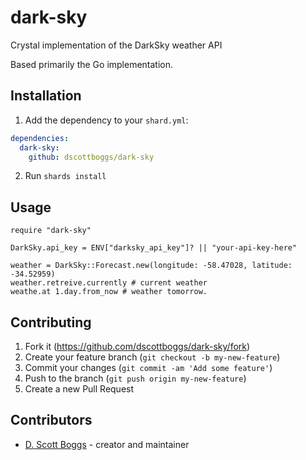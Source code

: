# dark-sky

Crystal implementation of the DarkSky weather API

Based primarily the Go implementation.

## Installation

1. Add the dependency to your `shard.yml`:
```yaml
dependencies:
  dark-sky:
    github: dscottboggs/dark-sky
```
2. Run `shards install`

## Usage

```crystal
require "dark-sky"

DarkSky.api_key = ENV["darksky_api_key"]? || "your-api-key-here"

weather = DarkSky::Forecast.new(longitude: -58.47028, latitude: -34.52959)
weather.retreive.currently # current weather
weathe.at 1.day.from_now # weather tomorrow.

```

## Contributing

1. Fork it (<https://github.com/dscottboggs/dark-sky/fork>)
2. Create your feature branch (`git checkout -b my-new-feature`)
3. Commit your changes (`git commit -am 'Add some feature'`)
4. Push to the branch (`git push origin my-new-feature`)
5. Create a new Pull Request

## Contributors

- [D. Scott Boggs](https://github.com/dscottboggs) - creator and maintainer
